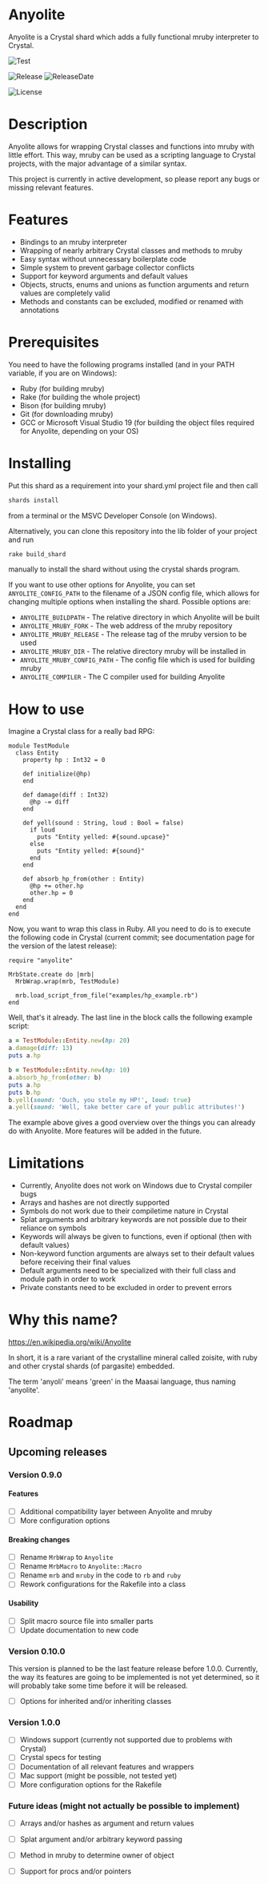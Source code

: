 # Anyolite

Anyolite is a Crystal shard which adds a fully functional mruby interpreter to Crystal.

![Test](https://github.com/Anyolite/anyolite/workflows/Test/badge.svg)

![Release](https://img.shields.io/github/v/release/Anyolite/anyolite)
![ReleaseDate](https://img.shields.io/github/release-date/Anyolite/anyolite)

![License](https://img.shields.io/github/license/Anyolite/anyolite)

# Description

Anyolite allows for wrapping Crystal classes and functions into mruby with little effort.
This way, mruby can be used as a scripting language to Crystal projects, with the major advantage of a similar syntax.

This project is currently in active development, so please report any bugs or missing relevant features.

# Features

* Bindings to an mruby interpreter
* Wrapping of nearly arbitrary Crystal classes and methods to mruby
* Easy syntax without unnecessary boilerplate code
* Simple system to prevent garbage collector conflicts
* Support for keyword arguments and default values
* Objects, structs, enums and unions as function arguments and return values are completely valid
* Methods and constants can be excluded, modified or renamed with annotations

# Prerequisites

You need to have the following programs installed (and in your PATH variable, if you are on Windows):
* Ruby (for building mruby)
* Rake (for building the whole project)
* Bison (for building mruby)
* Git (for downloading mruby)
* GCC or Microsoft Visual Studio 19 (for building the object files required for Anyolite, depending on your OS)

# Installing

Put this shard as a requirement into your shard.yml project file and then call
```bash
shards install
```
from a terminal or the MSVC Developer Console (on Windows).

Alternatively, you can clone this repository into the lib folder of your project and run
```bash
rake build_shard
```
manually to install the shard without using the crystal shards program.

If you want to use other options for Anyolite, you can set `ANYOLITE_CONFIG_PATH` to the filename of a JSON config file,
which allows for changing multiple options when installing the shard. Possible options are:

* `ANYOLITE_BUILDPATH` - The relative directory in which Anyolite will be built
* `ANYOLITE_MRUBY_FORK` - The web address of the mruby repository
* `ANYOLITE_MRUBY_RELEASE` - The release tag of the mruby version to be used
* `ANYOLITE_MRUBY_DIR` - The relative directory mruby will be installed in
* `ANYOLITE_MRUBY_CONFIG_PATH` - The config file which is used for building mruby
* `ANYOLITE_COMPILER` - The C compiler used for building Anyolite

# How to use

Imagine a Crystal class for a really bad RPG:

```crystal
module TestModule
  class Entity
    property hp : Int32 = 0

    def initialize(@hp)
    end

    def damage(diff : Int32)
      @hp -= diff
    end

    def yell(sound : String, loud : Bool = false)
      if loud
        puts "Entity yelled: #{sound.upcase}"
      else
        puts "Entity yelled: #{sound}"
      end
    end

    def absorb_hp_from(other : Entity)
      @hp += other.hp
      other.hp = 0
    end
  end
end
```

Now, you want to wrap this class in Ruby. All you need to do is to execute the following code in Crystal (current commit; see documentation page for the version of the latest release):

```crystal
require "anyolite"

MrbState.create do |mrb|
  MrbWrap.wrap(mrb, TestModule)

  mrb.load_script_from_file("examples/hp_example.rb")
end
```

Well, that's it already. 
The last line in the block calls the following example script:

```ruby
a = TestModule::Entity.new(hp: 20)
a.damage(diff: 13)
puts a.hp

b = TestModule::Entity.new(hp: 10)
a.absorb_hp_from(other: b)
puts a.hp
puts b.hp
b.yell(sound: 'Ouch, you stole my HP!', loud: true)
a.yell(sound: 'Well, take better care of your public attributes!')
```

The example above gives a good overview over the things you can already do with Anyolite.
More features will be added in the future.

# Limitations

* Currently, Anyolite does not work on Windows due to Crystal compiler bugs
* Arrays and hashes are not directly supported
* Symbols do not work due to their compiletime nature in Crystal
* Splat arguments and arbitrary keywords are not possible due to their reliance on symbols
* Keywords will always be given to functions, even if optional (then with default values)
* Non-keyword function arguments are always set to their default values before receiving their final values
* Default arguments need to be specialized with their full class and module path in order to work
* Private constants need to be excluded in order to prevent errors

# Why this name?

https://en.wikipedia.org/wiki/Anyolite

In short, it is a rare variant of the crystalline mineral called zoisite, with ruby and other crystal shards (of pargasite) embedded.

The term 'anyoli' means 'green' in the Maasai language, thus naming 'anyolite'.

# Roadmap

## Upcoming releases

### Version 0.9.0

#### Features

* [ ] Additional compatibility layer between Anyolite and mruby
* [ ] More configuration options

#### Breaking changes

* [ ] Rename `MrbWrap` to `Anyolite`
* [ ] Rename `MrbMacro` to `Anyolite::Macro`
* [ ] Rename `mrb` and `mruby` in the code to `rb` and `ruby`
* [ ] Rework configurations for the Rakefile into a class

#### Usability

* [ ] Split macro source file into smaller parts
* [ ] Update documentation to new code

### Version 0.10.0

This version is planned to be the last feature release before 1.0.0.
Currently, the way its features are going to be implemented is not yet determined,
so it will probably take some time before it will be released.

* [ ] Options for inherited and/or inheriting classes

### Version 1.0.0

* [ ] Windows support (currently not supported due to problems with Crystal)
* [ ] Crystal specs for testing
* [ ] Documentation of all relevant features and wrappers
* [ ] Mac support (might be possible, not tested yet)
* [ ] More configuration options for the Rakefile

### Future ideas (might not actually be possible to implement)

* [ ] Arrays and/or hashes as argument and return values
* [ ] Splat argument and/or arbitrary keyword passing
* [ ] Method in mruby to determine owner of object
* [ ] Support for procs and/or pointers

